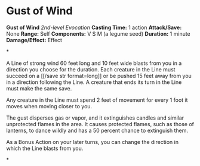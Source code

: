 # Gust of Wind

**Gust of Wind**
_2nd-level Evocation_
**Casting Time:** 1 action
**Attack/Save:** None
**Range:** Self
**Components:** V S M (a legume seed)
**Duration:** 1 minute
**Damage/Effect:** Effect

*<p>A Line of strong wind 60 feet long and 10 feet wide blasts from you in a direction you choose for the duration. Each creature in the Line must succeed on a [[/save str format=long]] or be pushed 15 feet away from you in a direction following the Line. A creature that ends its turn in the Line must make the same save.

Any creature in the Line must spend 2 feet of movement for every 1 foot it moves when moving closer to you.

The gust disperses gas or vapor, and it extinguishes candles and similar unprotected flames in the area. It causes protected flames, such as those of lanterns, to dance wildly and has a 50 percent chance to extinguish them.

As a Bonus Action on your later turns, you can change the direction in which the Line blasts from you.</p>*